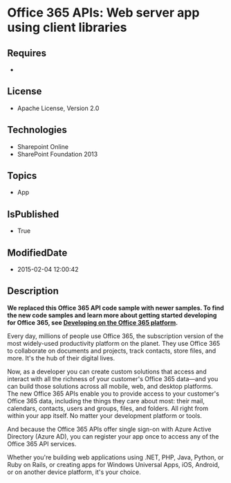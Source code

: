 # Office 365 APIs: Web server app using client libraries
## Requires
* 
## License
* Apache License, Version 2.0
## Technologies
* Sharepoint Online
* SharePoint Foundation 2013
## Topics
* App
## IsPublished
* True
## ModifiedDate
* 2015-02-04 12:00:42
## Description

<div id="header"><strong>We replaced this Office 365 API code sample with newer samples. To find the new code samples and learn more about getting started developing for Office 365, see
<a href="https://msdn.microsoft.com/en-us/office/office365/howto/platform-development-overview">
Developing on the Office 365 platform</a>.</strong></div>
<div>
<p>Every day, millions of people use Office 365, the subscription version of the most widely-used productivity platform on the planet. They use Office 365 to collaborate on documents and projects, track contacts, store files, and more. It's the hub of their
 digital lives.</p>
<p>Now, as a developer you can create custom solutions that access and interact with all the richness of your customer's Office 365 data&mdash;and you can build those solutions across all mobile, web, and desktop platforms. The new Office 365 APIs enable you
 to provide access to your customer's Office 365 data, including the things they care about most: their mail, calendars, contacts, users and groups, files, and folders. All right from within your app itself. No matter your development platform or tools.</p>
<p>And because the Office 365 APIs offer single sign-on with Azure Active Directory (Azure AD), you can register your app once to access any of the Office 365 API services.</p>
<p>Whether you're building web applications using .NET, PHP, Java, Python, or Ruby on Rails, or creating apps for Windows Universal Apps, iOS, Android, or on another device platform, it's your choice.</p>
</div>
